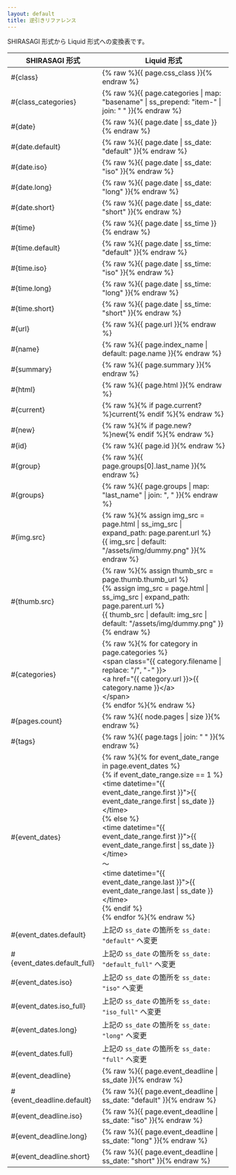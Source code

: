 ```yaml
---
layout: default
title: 逆引きリファレンス
---
```


SHIRASAGI 形式から Liquid 形式への変換表です。

| SHIRASAGI 形式       | Liquid 形式
|---------------------|--------------|
| #{class}            | {% raw %}{{ page.css_class }}{% endraw %} |
| #{class_categories} | {% raw %}{{ page.categories \| map: "basename" \| ss_prepend: "item-" \| join: " " }}{% endraw %}
| #{date}             | {% raw %}{{ page.date \| ss_date }}{% endraw %}
| #{date.default}     | {% raw %}{{ page.date \| ss_date: "default" }}{% endraw %}
| #{date.iso}         | {% raw %}{{ page.date \| ss_date: "iso" }}{% endraw %}
| #{date.long}        | {% raw %}{{ page.date \| ss_date: "long" }}{% endraw %}
| #{date.short}       | {% raw %}{{ page.date \| ss_date: "short" }}{% endraw %}
| #{time}             | {% raw %}{{ page.date \| ss_time }}{% endraw %}
| #{time.default}     | {% raw %}{{ page.date \| ss_time: "default" }}{% endraw %}
| #{time.iso}         | {% raw %}{{ page.date \| ss_time: "iso" }}{% endraw %}
| #{time.long}        | {% raw %}{{ page.date \| ss_time: "long" }}{% endraw %}
| #{time.short}       | {% raw %}{{ page.date \| ss_time: "short" }}{% endraw %}
| #{url}              | {% raw %}{{ page.url }}{% endraw %}
| #{name}             | {% raw %}{{ page.index_name \| default: page.name }}{% endraw %}
| #{summary}          | {% raw %}{{ page.summary }}{% endraw %}
| #{html}             | {% raw %}{{ page.html }}{% endraw %}
| #{current}          | {% raw %}{% if page.current? %}current{% endif %}{% endraw %}
| #{new}              | {% raw %}{% if page.new? %}new{% endif %}{% endraw %}
| #{id}               | {% raw %}{{ page.id }}{% endraw %}
| #{group}            | {% raw %}{{ page.groups[0].last_name }}{% endraw %}
| #{groups}           | {% raw %}{{ page.groups \| map: "last_name" \| join: ", " }}{% endraw %}
| #{img.src}          | {% raw %}{% assign img_src = page.html \| ss_img_src \| expand_path: page.parent.url %}<br />{{ img_src \| default: "/assets/img/dummy.png" }}{% endraw %}
| #{thumb.src}        | {% raw %}{% assign thumb_src = page.thumb.thumb_url %}<br />{% assign img_src = page.html \| ss_img_src \| expand_path: page.parent.url %}<br />{{ thumb_src \| default: img_src \| default: "/assets/img/dummy.png" }}{% endraw %}
| #{categories}       | {% raw %}{% for category in page.categories %}<br/>&lt;span class="{{ category.filename \| replace: "/", "-" }}><br />  &lt;a href="{{ category.url }}>{{ category.name }}&lt;/a><br />&lt;/span><br />{% endfor %}{% endraw %}
| #{pages.count}      | {% raw %}{{ node.pages \| size }}{% endraw %}
| #{tags}             | {% raw %}{{ page.tags \| join: " " }}{% endraw %}
| #{event_dates}      | {% raw %}{% for event_date_range in page.event_dates %}<br />  {% if event_date_range.size == 1 %}<br />    &lt;time datetime="{{ event_date_range.first }}">{{ event_date_range.first \| ss_date }}&lt;/time><br />  {% else %}<br />    &lt;time datetime="{{ event_date_range.first }}">{{ event_date_range.first \| ss_date }}&lt;/time><br />〜<br />&lt;time datetime="{{ event_date_range.last }}">{{ event_date_range.last \| ss_date }}&lt;/time><br />  {% endif %}<br />{% endfor %}{% endraw %}
| #{event_dates.default} | 上記の `ss_date` の箇所を `ss_date: "default"` へ変更 |
| #{event_dates.default_full} | 上記の `ss_date` の箇所を `ss_date: "default_full"` へ変更 |
| #{event_dates.iso} | 上記の `ss_date` の箇所を `ss_date: "iso"` へ変更 |
| #{event_dates.iso_full} | 上記の `ss_date` の箇所を `ss_date: "iso_full"` へ変更 |
| #{event_dates.long} | 上記の `ss_date` の箇所を `ss_date: "long"` へ変更 |
| #{event_dates.full} | 上記の `ss_date` の箇所を `ss_date: "full"` へ変更 |
| #{event_deadline}  | {% raw %}{{ page.event_deadline \| ss_date }}{% endraw %}
| #{event_deadline.default} | {% raw %}{{ page.event_deadline \| ss_date: "default" }}{% endraw %}
| #{event_deadline.iso} | {% raw %}{{ page.event_deadline \| ss_date: "iso" }}{% endraw %}
| #{event_deadline.long} | {% raw %}{{ page.event_deadline \| ss_date: "long" }}{% endraw %}
| #{event_deadline.short} | {% raw %}{{ page.event_deadline \| ss_date: "short" }}{% endraw %}
